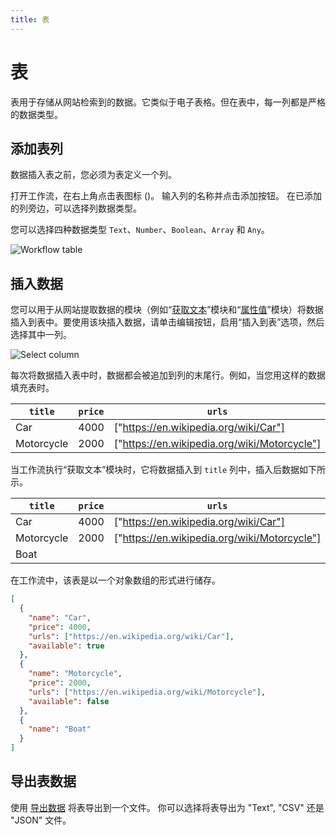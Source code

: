 ```yaml
---
title: 表
---
```


# 表

表用于存储从网站检索到的数据。它类似于电子表格。但在表中，每一列都是严格的数据类型。

## 添加表列

数据插入表之前，您必须为表定义一个列。

打开工作流，在右上角点击表图标 (<v-remixicon name="riTable2" />)。 输入列的名称并点击添加按钮。 在已添加的列旁边，可以选择列数据类型。

您可以选择四种数据类型 `Text`、`Number`、`Boolean`、`Array` 和 `Any`。

![Workflow table](https://res.cloudinary.com/chat-story/image/upload/v1666068922/automa/chrome_e9ZIOvxldR_pbauzp.png)

## 插入数据
您可以用于从网站提取数据的模块（例如“[获取文本](../blocks/get-text.md)”模块和“[属性值](../blocks/attribute-value.md)”模块）将数据插入到表中。要使用该块插入数据，请单击编辑按钮，启用“插入到表”选项，然后选择其中一列。

![Select column](https://res.cloudinary.com/chat-story/image/upload/v1666076448/automa/chrome_05KtZ48UEI_oyrlmp.png)

每次将数据插入表中时，数据都会被追加到列的末尾行。例如，当您用这样的数据填充表时。

| `title`    | `price` | `urls`                                       | `available` |
|------------|---------|----------------------------------------------|-------------|
| Car        | 4000    | ["https://en.wikipedia.org/wiki/Car"]        | true        |
| Motorcycle | 2000    | ["https://en.wikipedia.org/wiki/Motorcycle"] | false       |

当工作流执行“获取文本”模块时，它将数据插入到 `title` 列中，插入后数据如下所示。

| `title`    | `price` | `urls`                                       | `available` |
|------------|---------|----------------------------------------------|-------------|
| Car        | 4000    | ["https://en.wikipedia.org/wiki/Car"]        | true        |
| Motorcycle | 2000    | ["https://en.wikipedia.org/wiki/Motorcycle"] | false       |
| Boat       |         |                                              |             |

在工作流中，该表是以一个对象数组的形式进行储存。

```json
[
  {
    "name": "Car",
    "price": 4000,
    "urls": ["https://en.wikipedia.org/wiki/Car"],
    "available": true
  },
  {
    "name": "Motorcycle",
    "price": 2000,
    "urls": ["https://en.wikipedia.org/wiki/Motorcycle"],
    "available": false
  },
  {
    "name": "Boat"
  }
]
```

## 导出表数据
使用 [导出数据](../blocks/export-data.md) 将表导出到一个文件。 你可以选择将表导出为 "Text", "CSV" 还是 "JSON" 文件。